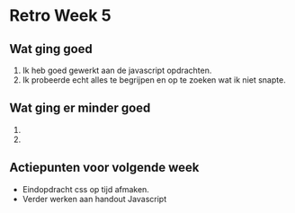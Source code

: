 # Retro Week 5

## Wat ging goed
1. Ik heb goed gewerkt aan de javascript opdrachten. 
2. Ik probeerde echt alles te begrijpen en op te zoeken wat ik niet snapte.

## Wat ging er minder goed
1. 
2. 

## Actiepunten voor volgende week
* Eindopdracht css op tijd afmaken.
* Verder werken aan handout Javascript